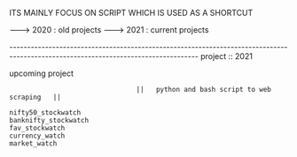 ITS MAINLY FOCUS ON SCRIPT WHICH IS USED AS A SHORTCUT

---> 2020  : old projects
---> 2021  : current projects

-----------------------------------------------------------------------------------------------------------------------------------                                                      project :: 2021

upcoming project  
~~~~~~~~~~~~~~~~
                                ||   python and bash script to web scraping   ||

nifty50_stockwatch
banknifty_stockwatch
fav_stockwatch
currency_watch
market_watch
